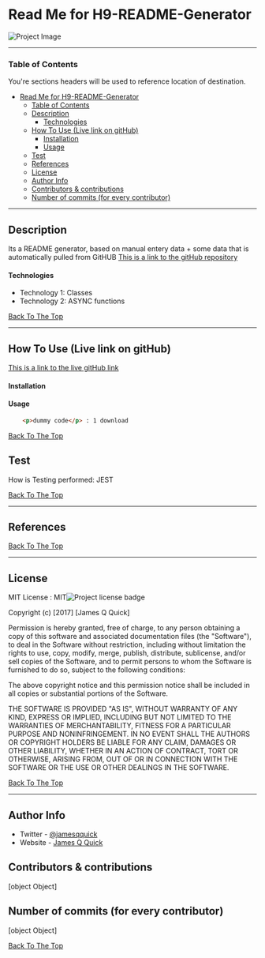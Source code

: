 # Read Me for H9-README-Generator 


![Project Image](https:&#x2F;&#x2F;avatars2.githubusercontent.com&#x2F;u&#x2F;58061708?v&#x3D;4)


---

### Table of Contents
You're sections headers will be used to reference location of destination.

- [Read Me for H9-README-Generator](#read-me-for-projecttitle)
    - [Table of Contents](#table-of-contents)
  - [Description](#description)
      - [Technologies](#technologies)
  - [How To Use (Live link on gitHub)](#how-to-use-live-link-on-github)
      - [Installation](#installation)
      - [Usage](#usage)
  - [Test](#test)
  - [References](#references)
  - [License](#license)
  - [Author Info](#author-info)
  - [Contributors & contributions](#contributors--contributions)
  - [Number of commits (for every contributor)](#number-of-commits-for-every-contributor)

---

## Description

Its a README generator, based on manual entery data + some data that is automatically pulled from GitHUB
[This is a link to the gitHub repository](https:&#x2F;&#x2F;github.com&#x2F;raed-ra&#x2F;H9-README-Generator)

#### Technologies

- Technology 1: Classes
- Technology 2: ASYNC functions

[Back To The Top](#read-me-template)

---

## How To Use (Live link on gitHub)

[This is a link to the live gitHub link](https:&#x2F;&#x2F;raed-ra.github.io&#x2F;H9-README-Generator)

#### Installation



#### Usage

```html
    <p>dummy code</p> : 1 download
```
[Back To The Top](#read-me-template)

## Test

How is Testing performed: JEST

[Back To The Top](#read-me-template)

---

## References
[Back To The Top](#read-me-template)

---

## License

MIT License : MIT![Project license badge](https:&#x2F;&#x2F;img.shields.io&#x2F;badge&#x2F;License-MIT-green)

Copyright (c) [2017] [James Q Quick]

Permission is hereby granted, free of charge, to any person obtaining a copy
of this software and associated documentation files (the "Software"), to deal
in the Software without restriction, including without limitation the rights
to use, copy, modify, merge, publish, distribute, sublicense, and/or sell
copies of the Software, and to permit persons to whom the Software is
furnished to do so, subject to the following conditions:

The above copyright notice and this permission notice shall be included in all
copies or substantial portions of the Software.

THE SOFTWARE IS PROVIDED "AS IS", WITHOUT WARRANTY OF ANY KIND, EXPRESS OR
IMPLIED, INCLUDING BUT NOT LIMITED TO THE WARRANTIES OF MERCHANTABILITY,
FITNESS FOR A PARTICULAR PURPOSE AND NONINFRINGEMENT. IN NO EVENT SHALL THE
AUTHORS OR COPYRIGHT HOLDERS BE LIABLE FOR ANY CLAIM, DAMAGES OR OTHER
LIABILITY, WHETHER IN AN ACTION OF CONTRACT, TORT OR OTHERWISE, ARISING FROM,
OUT OF OR IN CONNECTION WITH THE SOFTWARE OR THE USE OR OTHER DEALINGS IN THE
SOFTWARE.

[Back To The Top](#read-me-template)

---

## Author Info

- Twitter - [@jamesqquick](raed.twitter.com)
- Website - [James Q Quick](https://jamesqquick.com)

## Contributors & contributions

[object Object]

## Number of commits (for every contributor)

[object Object]

[Back To The Top](#read-me-template)
